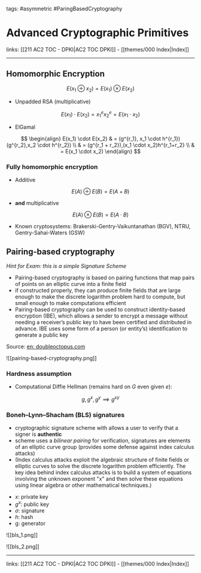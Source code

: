 tags: #asymmetric #ParingBasedCryptography

# Advanced Cryptographic Primitives

links: [[211 AC2 TOC - DPKI|AC2 TOC DPKI]] - [[themes/000 Index|Index]]

---

## Homomorphic Encryption

$$
E(x_1 \oplus x_2) = E(x_1) \otimes E(x_2)
$$

- Unpadded RSA (multiplicative)

$$
E(x_1) \cdot E(x_2) = x_1^ex_2^e = E(x_1 \cdot x_2)
$$

- ElGamal

$$
\begin{align}
E(x_1) \cdot E(x_2) & = (g^{r_1}, x_1 \cdot h^{r_1})(g^{r_2},x_2 \cdot h^{r_2}) \\
& = (g^{r_1 + r_2}),(x_1 \cdot x_2)h^{r_1+r_2} \\
& = E(x_1 \cdot x_2)
\end{align}
$$

### Fully homomorphic encryption

- Additive

$$
E(A) \oplus E(B) = E(A+B)
$$
- **and** multiplicative

$$
E(A) \otimes E(B) = E(A \cdot B)
$$

- Known cryptosystems: Brakerski-Gentry-Vaikuntanathan (BGV), NTRU, Gentry-Sahai-Waters (GSW)

## Pairing-based cryptography

*Hint for Exam: this is a simple Signature Scheme*

- Pairing-based cryptography is based on pairing functions that map pairs of points on an elliptic curve into a finite field
- if constructed properly, they can produce finite fields that are large enough to make the discrete logarithm problem hard to compute, but small enough to make computations efficient
- Pairing-based cryptography can be used to construct identity-based encryption (IBE), which allows a sender to encrypt a message without needing a receiver’s public key to have been certified and distributed in advance. IBE uses some form of a person (or entity’s) identification to generate a public key

Source: [en: doubleoctopus.com](https://doubleoctopus.com/security-wiki/encryption-and-cryptography/pairing-based-cryptography/#:~:text=Pairing%2Dbased%20cryptography%20has%20been,to%20generate%20a%20public%20key.)

![[pairing-based-cryptography.png]]

### Hardness assumption

- Computational Diffie Hellman (remains hard on $G$ even given $e$):

$$
g,g^x,g^y \implies g^{xy}
$$

### Boneh–Lynn–Shacham (BLS) signatures

- cryptographic signature scheme with allows a user to verify that a signer is **authentic**
- scheme uses a *bilinear pairing* for verification, signatures are elements of an elliptic curve group (provides some defense against index calculus attacks)
- (Index calculus attacks exploit the algebraic structure of finite fields or elliptic curves to solve the discrete logarithm problem efficiently. The key idea behind index calculus attacks is to build a system of equations involving the unknown exponent "x" and then solve these equations using linear algebra or other mathematical techniques.)

* $x$: private key
* $g^x$: public key
* $\sigma$: signature
* $h$: hash
* g: generator

![[bls_1.png]]

![[bls_2.png]]

---
links: [[211 AC2 TOC - DPKI|AC2 TOC DPKI]] - [[themes/000 Index|Index]]